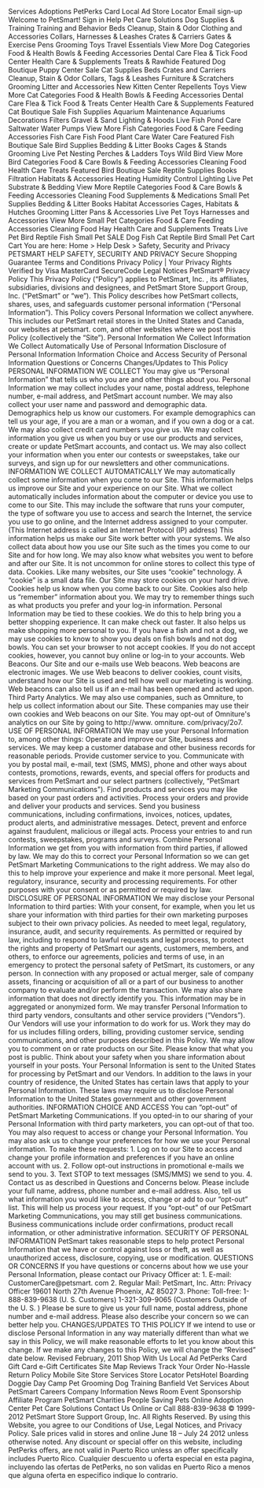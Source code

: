 Services Adoptions PetPerks Card Local Ad Store Locator Email sign-up Welcome to PetSmart! Sign in Help Pet Care Solutions Dog Supplies & Training Training and Behavior Beds Cleanup, Stain & Odor Clothing and Accessories Collars, Harnesses & Leashes Crates & Carriers Gates & Exercise Pens Grooming Toys Travel Essentials View More Dog Categories Food & Health Bowls & Feeding Accessories Dental Care Flea & Tick Food Center Health Care & Supplements Treats & Rawhide Featured Dog Boutique Puppy Center Sale Cat Supplies Beds Crates and Carriers Cleanup, Stain & Odor Collars, Tags & Leashes Furniture & Scratchers Grooming Litter and Accessories New Kitten Center Repellents Toys View More Cat Categories Food & Health Bowls & Feeding Accessories Dental Care Flea & Tick Food & Treats Center Health Care & Supplements Featured Cat Boutique Sale Fish Supplies Aquarium Maintenance Aquariums Decorations Filters Gravel & Sand Lighting & Hoods Live Fish Pond Care Saltwater Water Pumps View More Fish Categories Food & Care Feeding Accessories Fish Care Fish Food Plant Care Water Care Featured Fish Boutique Sale Bird Supplies Bedding & Litter Books Cages & Stands Grooming Live Pet Nesting Perches & Ladders Toys Wild Bird View More Bird Categories Food & Care Bowls & Feeding Accessories Cleaning Food Health Care Treats Featured Bird Boutique Sale Reptile Supplies Books Filtration Habitats & Accessories Heating Humidity Control Lighting Live Pet Substrate & Bedding View More Reptile Categories Food & Care Bowls & Feeding Accessories Cleaning Food Supplements & Medications Small Pet Supplies Bedding & Litter Books Habitat Accessories Cages, Habitats & Hutches Grooming Litter Pans & Accessories Live Pet Toys Harnesses and Accessories View More Small Pet Categories Food & Care Feeding Accessories Cleaning Food Hay Health Care and Supplements Treats Live Pet Bird Reptile Fish Small Pet SALE Dog Fish Cat Reptile Bird Small Pet Cart Cart You are here: Home > Help Desk > Safety, Security and Privacy PETSMART HELP SAFETY, SECURITY AND PRIVACY Secure Shopping Guarantee Terms and Conditions Privacy Policy | Your Privacy Rights Verified by Visa MasterCard SecureCode Legal Notices PetSmart® Privacy Policy This Privacy Policy (“Policy”) applies to PetSmart, Inc. , its affiliates, subsidiaries, divisions and designees, and PetSmart Store Support Group, Inc. (“PetSmart” or “we”). This Policy describes how PetSmart collects, shares, uses, and safeguards customer personal information (“Personal Information”). This Policy covers Personal Information we collect anywhere. This includes our PetSmart retail stores in the United States and Canada, our websites at petsmart. com, and other websites where we post this Policy (collectively the “Site”). Personal Information We Collect Information We Collect Automatically Use of Personal Information Disclosure of Personal Information Information Choice and Access Security of Personal Information Questions or Concerns Changes/Updates to This Policy PERSONAL INFORMATION WE COLLECT You may give us “Personal Information” that tells us who you are and other things about you. Personal Information we may collect includes your name, postal address, telephone number, e-mail address, and PetSmart account number. We may also collect your user name and password and demographic data. Demographics help us know our customers. For example demographics can tell us your age, if you are a man or a woman, and if you own a dog or a cat. We may also collect credit card numbers you give us. We may collect information you give us when you buy or use our products and services, create or update PetSmart accounts, and contact us. We may also collect your information when you enter our contests or sweepstakes, take our surveys, and sign up for our newsletters and other communications. INFORMATION WE COLLECT AUTOMATICALLY We may automatically collect some information when you come to our Site. This information helps us improve our Site and your experience on our Site. What we collect automatically includes information about the computer or device you use to come to our Site. This may include the software that runs your computer, the type of software you use to access and search the Internet, the service you use to go online, and the Internet address assigned to your computer. (This Internet address is called an Internet Protocol (IP) address) This information helps us make our Site work better with your systems. We also collect data about how you use our Site such as the times you come to our Site and for how long. We may also know what websites you went to before and after our Site. It is not uncommon for online stores to collect this type of data. Cookies. Like many websites, our Site uses “cookie” technology. A “cookie” is a small data file. Our Site may store cookies on your hard drive. Cookies help us know when you come back to our Site. Cookies also help us “remember” information about you. We may try to remember things such as what products you prefer and your log-in information. Personal Information may be tied to these cookies. We do this to help bring you a better shopping experience. It can make check out faster. It also helps us make shopping more personal to you. If you have a fish and not a dog, we may use cookies to know to show you deals on fish bowls and not dog bowls. You can set your browser to not accept cookies. If you do not accept cookies, however, you cannot buy online or log-in to your accounts. Web Beacons. Our Site and our e-mails use Web beacons. Web beacons are electronic images. We use Web beacons to deliver cookies, count visits, understand how our Site is used and tell how well our marketing is working. Web beacons can also tell us if an e-mail has been opened and acted upon. Third Party Analytics. We may also use companies, such as Omniture, to help us collect information about our Site. These companies may use their own cookies and Web beacons on our Site. You may opt-out of Omniture's analytics on our Site by going to http://www. omniture. com/privacy/2o7. USE OF PERSONAL INFORMATION We may use your Personal Information to, among other things: Operate and improve our Site, business and services. We may keep a customer database and other business records for reasonable periods. Provide customer service to you. Communicate with you by postal mail, e-mail, text (SMS, MMS), phone and other ways about contests, promotions, rewards, events, and special offers for products and services from PetSmart and our select partners (collectively, “PetSmart Marketing Communications"). Find products and services you may like based on your past orders and activities. Process your orders and provide and deliver your products and services. Send you business communications, including confirmations, invoices, notices, updates, product alerts, and administrative messages. Detect, prevent and enforce against fraudulent, malicious or illegal acts. Process your entries to and run contests, sweepstakes, programs and surveys. Combine Personal Information we get from you with information from third parties, if allowed by law. We may do this to correct your Personal Information so we can get PetSmart Marketing Communications to the right address. We may also do this to help improve your experience and make it more personal. Meet legal, regulatory, insurance, security and processing requirements. For other purposes with your consent or as permitted or required by law. DISCLOSURE OF PERSONAL INFORMATION We may disclose your Personal Information to third parties: With your consent, for example, when you let us share your information with third parties for their own marketing purposes subject to their own privacy policies. As needed to meet legal, regulatory, insurance, audit, and security requirements. As permitted or required by law, including to respond to lawful requests and legal process, to protect the rights and property of PetSmart our agents, customers, members, and others, to enforce our agreements, policies and terms of use, in an emergency to protect the personal safety of PetSmart, its customers, or any person. In connection with any proposed or actual merger, sale of company assets, financing or acquisition of all or a part of our business to another company to evaluate and/or perform the transaction. We may also share information that does not directly identify you. This information may be in aggregated or anonymized form. We may transfer Personal Information to third party vendors, consultants and other service providers (“Vendors”). Our Vendors will use your information to do work for us. Work they may do for us includes filling orders, billing, providing customer service, sending communications, and other purposes described in this Policy. We may allow you to comment on or rate products on our Site. Please know that what you post is public. Think about your safety when you share information about yourself in your posts. Your Personal Information is sent to the United States for processing by PetSmart and our Vendors. In addition to the laws in your country of residence, the United States has certain laws that apply to your Personal Information. These laws may require us to disclose Personal Information to the United States government and other government authorities. INFORMATION CHOICE AND ACCESS You can “opt-out” of PetSmart Marketing Communications. If you opted-in to our sharing of your Personal Information with third party marketers, you can opt-out of that too. You may also request to access or change your Personal Information. You may also ask us to change your preferences for how we use your Personal information. To make these requests: 1. Log on to our Site to access and change your profile information and preferences if you have an online account with us. 2. Follow opt-out instructions in promotional e-mails we send to you. 3. Text STOP to text messages (SMS/MMS) we send to you. 4. Contact us as described in Questions and Concerns below. Please include your full name, address, phone number and e-mail address. Also, tell us what information you would like to access, change or add to our “opt-out” list. This will help us process your request. If you “opt-out” of our PetSmart Marketing Communications, you may still get business communications. Business communications include order confirmations, product recall information, or other administrative information. SECURITY OF PERSONAL INFORMATION PetSmart takes reasonable steps to help protect Personal Information that we have or control against loss or theft, as well as unauthorized access, disclosure, copying, use or modification. QUESTIONS OR CONCERNS If you have questions or concerns about how we use your Personal Information, please contact our Privacy Officer at: 1. E-mail: CustomerCare@petsmart. com 2. Regular Mail: PetSmart, Inc. Attn: Privacy Officer 19601 North 27th Avenue Phoenix, AZ 85027 3. Phone: Toll-free: 1-888-839-9638 (U. S. Customers) 1-321-309-9065 (Customers Outside of the U. S. ) Please be sure to give us your full name, postal address, phone number and e-mail address. Please also describe your concern so we can better help you. CHANGES/UPDATES TO THIS POLICY If we intend to use or disclose Personal Information in any way materially different than what we say in this Policy, we will make reasonable efforts to let you know about this change. If we make any changes to this Policy, we will change the “Revised” date below. Revised February, 2011 Shop With Us Local Ad PetPerks Card Gift Card e-Gift Certificates Site Map Reviews Track Your Order No-Hassle Return Policy Mobile Site Store Services Store Locator PetsHotel Boarding Doggie Day Camp Pet Grooming Dog Training Banfield Vet Services About PetSmart Careers Company Information News Room Event Sponsorship Affiliate Program PetSmart Charities People Saving Pets Online Adoption Center Pet Care Solutions Contact Us Online or Call 888-839-9638 © 1999-2012 PetSmart Store Support Group, Inc. All Rights Reserved. By using this Website, you agree to our Conditions of Use, Legal Notices, and Privacy Policy. Sale prices valid in stores and online June 18 – July 24 2012 unless otherwise noted. Any discount or special offer on this website, including PetPerks offers, are not valid in Puerto Rico unless an offer specifically includes Puerto Rico. Cualquier descuento u oferta especial en esta pagina, incluyendo las ofertas de PetPerks, no son validas en Puerto Rico a menos que alguna oferta en especifico indique lo contrario.
